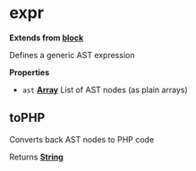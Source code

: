 <!-- Generated by documentation.js. Update this documentation by updating the source code. -->

# expr

**Extends from [block](BLOCK.md)**

Defines a generic AST expression

**Properties**

-   `ast` **[Array](https://developer.mozilla.org/en-US/docs/Web/JavaScript/Reference/Global_Objects/Array)** List of AST nodes (as plain arrays)

## toPHP

Converts back AST nodes to PHP code

Returns **[String](https://developer.mozilla.org/en-US/docs/Web/JavaScript/Reference/Global_Objects/String)** 

